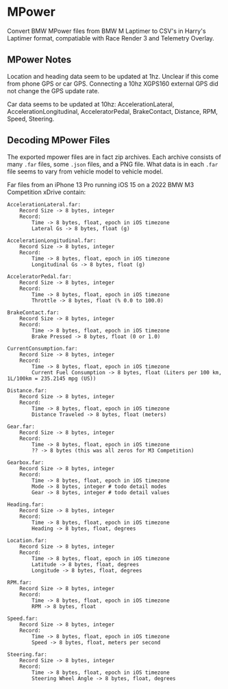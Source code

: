 # MPower

Convert BMW MPower files from BMW M Laptimer to CSV's in Harry's Laptimer format, compatiable with Race Render 3 and Telemetry Overlay.

## MPower Notes

Location and heading data seem to be updated at 1hz. Unclear if this come from phone GPS or car GPS. Connecting a 10hz XGPS160 external GPS did not change the GPS update rate.

Car data seems to be updated at 10hz: AccelerationLateral, AccelerationLongitudinal, AcceleratorPedal, BrakeContact, Distance, RPM, Speed, Steering.

## Decoding MPower Files

The exported mpower files are in fact zip archives. Each archive consists of many `.far` files, some `.json` files, and a PNG file. What data is in each `.far` file seems to vary from vehicle model to vehicle model.

Far files from an iPhone 13 Pro running iOS 15 on a 2022 BMW M3 Competition xDrive contain:

    AccelerationLateral.far:
        Record Size -> 8 bytes, integer
        Record:
            Time -> 8 bytes, float, epoch in iOS timezone
            Lateral Gs -> 8 bytes, float (g)

    AccelerationLongitudinal.far:
        Record Size -> 8 bytes, integer
        Record:
            Time -> 8 bytes, float, epoch in iOS timezone
            Longitudinal Gs -> 8 bytes, float (g)

    AcceleratorPedal.far:
        Record Size -> 8 bytes, integer
        Record:
            Time -> 8 bytes, float, epoch in iOS timezone
            Throttle -> 8 bytes, float (% 0.0 to 100.0)

    BrakeContact.far:
        Record Size -> 8 bytes, integer
        Record:
            Time -> 8 bytes, float, epoch in iOS timezone
            Brake Pressed -> 8 bytes, float (0 or 1.0)

    CurrentConsumption.far:
        Record Size -> 8 bytes, integer
        Record:
            Time -> 8 bytes, float, epoch in iOS timezone
            Current Fuel Consumption -> 8 bytes, float (Liters per 100 km, 1L/100km = 235.2145 mpg (US))

    Distance.far:
        Record Size -> 8 bytes, integer
        Record:
            Time -> 8 bytes, float, epoch in iOS timezone
            Distance Traveled -> 8 bytes, float (meters)

    Gear.far:
        Record Size -> 8 bytes, integer
        Record:
            Time -> 8 bytes, float, epoch in iOS timezone
            ?? -> 8 bytes (this was all zeros for M3 Competition)

    Gearbox.far:
        Record Size -> 8 bytes, integer
        Record:
            Time -> 8 bytes, float, epoch in iOS timezone
            Mode -> 8 bytes, integer # todo detail modes
            Gear -> 8 bytes, integer # todo detail values

    Heading.far:
        Record Size -> 8 bytes, integer
        Record:
            Time -> 8 bytes, float, epoch in iOS timezone
            Heading -> 8 bytes, float, degrees

    Location.far:
        Record Size -> 8 bytes, integer
        Record:
            Time -> 8 bytes, float, epoch in iOS timezone
            Latitude -> 8 bytes, float, degrees
            Longitude -> 8 bytes, float, degrees

    RPM.far:
        Record Size -> 8 bytes, integer
        Record:
            Time -> 8 bytes, float, epoch in iOS timezone
            RPM -> 8 bytes, float

    Speed.far:
        Record Size -> 8 bytes, integer
        Record:
            Time -> 8 bytes, float, epoch in iOS timezone
            Speed -> 8 bytes, float, meters per second

    Steering.far:
        Record Size -> 8 bytes, integer
        Record:
            Time -> 8 bytes, float, epoch in iOS timezone
            Steering Wheel Angle -> 8 bytes, float, degrees
